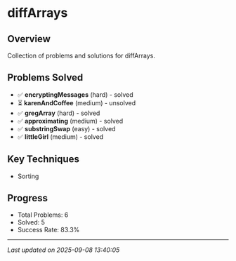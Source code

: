 # diffArrays

## Overview
Collection of problems and solutions for diffArrays.

## Problems Solved
- ✅ **encryptingMessages** (hard) - solved
- ⏳ **karenAndCoffee** (medium) - unsolved
- ✅ **gregArray** (hard) - solved
- ✅ **approximating** (medium) - solved
- ✅ **substringSwap** (easy) - solved
- ✅ **littleGirl** (medium) - solved

## Key Techniques
- Sorting

## Progress
- Total Problems: 6
- Solved: 5
- Success Rate: 83.3%

---
*Last updated on 2025-09-08 13:40:05*
